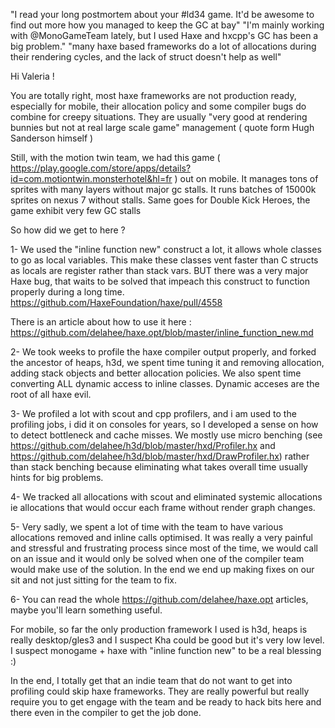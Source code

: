
"I read your long postmortem about your #ld34 game. It'd be awesome to find out more how you managed to keep the GC at bay"
"I'm mainly working with @MonoGameTeam lately, but I used Haxe and hxcpp's GC has been a big problem."
"many haxe based frameworks do a lot of allocations during their rendering cycles, and the lack of struct doesn't help as well"

Hi Valeria !

You are totally right, most haxe frameworks are not production ready, especially for mobile, their allocation policy and some compiler bugs do combine for creepy situations.
They are usually "very good at rendering bunnies but not at real large scale game" management ( quote form Hugh Sanderson himself )

Still, with the motion twin team, we had this game ( https://play.google.com/store/apps/details?id=com.motiontwin.monsterhotel&hl=fr ) out on mobile.
It manages tons of sprites with many layers without major gc stalls. It runs batches of 15000k sprites on nexus 7 without stalls.
Same goes for Double Kick Heroes, the game exhibit very few GC stalls

So how did we get to here ? 

1- We used the "inline function new" construct a lot, it allows whole classes to go as local variables. This make these classes vent faster than C structs as locals are register rather than stack vars.
BUT there was a very major Haxe bug, that waits to be solved that impeach this construct to function properly during a long time. 
https://github.com/HaxeFoundation/haxe/pull/4558

There is an article about how to use it here : https://github.com/delahee/haxe.opt/blob/master/inline_function_new.md

2- We took weeks to profile the haxe compiler output properly, and forked the ancestor of heaps, h3d, we spent time tuning it and removing allocation, 
adding stack objects and better allocation policies. 
We also spent time converting ALL dynamic access to inline classes.
Dynamic acceses are the root of all haxe evil.

3- We profiled a lot with scout and cpp profilers, and i am used to the profiling jobs, i did it on consoles for years, so I developed a sense on 
how to detect bottleneck and cache misses. We mostly use micro benching (see https://github.com/delahee/h3d/blob/master/hxd/Profiler.hx and https://github.com/delahee/h3d/blob/master/hxd/DrawProfiler.hx) rather than stack benching because eliminating what takes overall time usually hints for big problems.

4- We tracked all allocations with scout and eliminated systemic allocations ie allocations that would occur each frame without render graph changes.

5- Very sadly, we spent a lot of time with the team to have various allocations removed and inline calls optimised. 
It was really a very painful and stressful and frustrating process since most of the time, we would call on an issue and it would only be solved when one of the compiler team would make use of the solution.
In the end we end up making fixes on our sit and not just sitting for the team to fix.

6- You can read the whole https://github.com/delahee/haxe.opt articles, maybe you'll learn something useful.

For mobile, so far the only production framework I used is h3d, heaps is really desktop/gles3 and I suspect Kha could be good but it's very low level.
I suspect monogame + haxe with "inline function new" to be a real blessing :)

In the end, I totally get that an indie team that do not want to get into profiling could skip haxe frameworks. 
They are really powerful but really require you to get engage with the team and be ready to hack bits here and there even in the compiler to get the job done.





